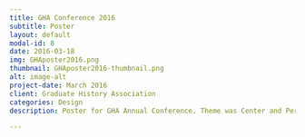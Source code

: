 ```yaml
---
title: GHA Conference 2016
subtitle: Poster
layout: default
modal-id: 8
date: 2016-03-18
img: GHAposter2016.png
thumbnail: GHAposter2016-thumbnail.png
alt: image-alt
project-date: March 2016
client: Graduate History Association
categories: Design
description: Poster for GHA Annual Conference. Theme was Center and Peripheries. Made in Photoshop.

---
```

